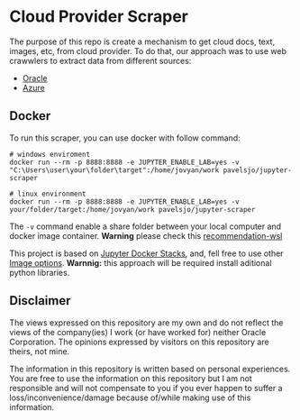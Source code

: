 # Cloud Provider Scraper

The purpose of this repo is create a mechanism to get cloud docs, text, images, etc, from cloud provider. To do that, our approach was to use web crawwlers to extract data from different sources:

- [Oracle](./oracle)
- [Azure](./azure)

## Docker

To run this scraper, you can use docker with follow command:

```Shell
# windows enviroment
docker run --rm -p 8888:8888 -e JUPYTER_ENABLE_LAB=yes -v "C:\Users\user\your\folder\target":/home/jovyan/work pavelsjo/jupyter-scraper

# linux environment
docker run --rm -p 8888:8888 -e JUPYTER_ENABLE_LAB=yes -v your/folder/target:/home/jovyan/work pavelsjo/jupyter-scraper
```

The `-v` command enable a share folder between your local computer and docker image container. **Warning** please check this [recommendation-wsl](https://docs.docker.com/docker-for-windows/wsl/)

This project is based on [Jupyter Docker Stacks](https://jupyter-docker-stacks.readthedocs.io/en/latest/index.html), and, fell free to use other [Image options](https://jupyter-docker-stacks.readthedocs.io/en/latest/using/selecting.html). **Warnnig:** this approach will be required install aditional python libraries.

## Disclaimer

The views expressed on this repository are my own and do not reflect the views of the company(ies) I work (or have worked for) neither Oracle Corporation. The opinions expressed by visitors on this repository are theirs, not mine.

The information in this repository is written based on personal experiences. You are free to use the information on this repository but I am not responsible and will not compensate to you if you ever happen to suffer a loss/inconvenience/damage because of/while making use of this information.